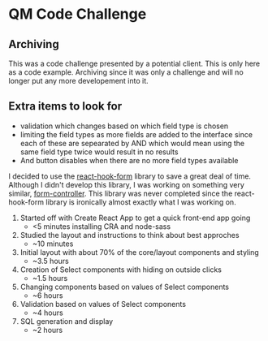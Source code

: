 # QM Code Challenge

## Archiving 
This was a code challenge presented by a potential client. This is only here as a code example. Archiving since it was only a challenge and will no longer put any more developement into it. 

## Extra items to look for

-   validation which changes based on which field type is chosen
-   limiting the field types as more fields are added to the interface since each of these are sepearated by AND which would mean using the same field type twice would result in no results
-   And button disables when there are no more field types available

I decided to use the [react-hook-form](https://react-hook-form.com/) library to
save a great deal of time. Although I didn't develop this library, I was working on
something very similar, [form-controller](https://github.com/bruqui/form-controller).
This library was never completed since the react-hook-form library is ironically almost
exactly what I was working on.

1. Started off with Create React App to get a quick front-end app going
    - <5 minutes installing CRA and node-sass
1. Studied the layout and instructions to think about best approches
    - ~10 minutes
1. Initial layout with about 70% of the core/layout components and styling
    - ~3.5 hours
1. Creation of Select components with hiding on outside clicks
    - ~1.5 hours
1. Changing components based on values of Select components
    - ~6 hours
1. Validation based on values of Select components
    - ~4 hours
1. SQL generation and display
    - ~2 hours
